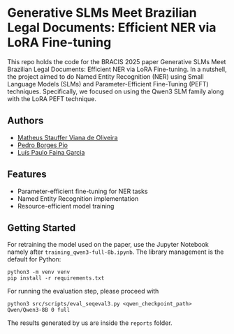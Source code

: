 # Generative SLMs Meet Brazilian Legal Documents: Efficient NER via LoRA Fine-tuning

This repo holds the code for the BRACIS 2025 paper Generative SLMs Meet Brazilian Legal Documents: Efficient NER via LoRA Fine-tuning. In a nutshell, the project aimed to do Named Entity Recognition (NER) using Small Language Models (SLMs) and Parameter-Efficient Fine-Tuning (PEFT) techniques. Specifically, we focused on using the Qwen3 SLM family along with the LoRA PEFT technique.

## Authors

- [Matheus Stauffer Viana de Oliveira](http://lattes.cnpq.br/3634456971616689)
- [Pedro Borges Pio](http://lattes.cnpq.br/0113233013099102)
- [Luís Paulo Faina Garcia](https://lpfgarcia.github.io/index/index.html)

## Features
- Parameter-efficient fine-tuning for NER tasks
- Named Entity Recognition implementation
- Resource-efficient model training

## Getting Started

For retraining the model used on the paper, use the Jupyter Notebook namely after `training_qwen3-full-8b.ipynb`. The library management is the default for Python:

```
python3 -m venv venv
pip install -r requirements.txt
```

For running the evaluation step, please proceed with

```
python3 src/scripts/eval_seqeval3.py <qwen_checkpoint_path> Qwen/Qwen3-8B 0 full
```

The results generated by us are inside the `reports` folder.